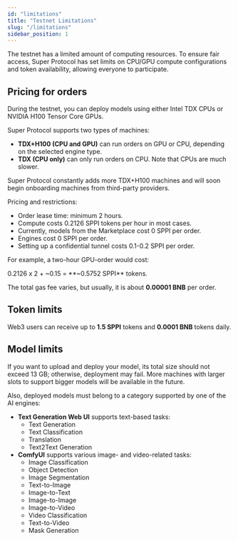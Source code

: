 ```yaml
---
id: "limitations"
title: "Testnet Limitations"
slug: "/limitations"
sidebar_position: 1
---
```


The testnet has a limited amount of computing resources. To ensure fair access, Super Protocol has set limits on CPU/GPU compute configurations and token availability, allowing everyone to participate.

## Pricing for orders

During the testnet, you can deploy models using either Intel TDX CPUs or NVIDIA H100 Tensor Core GPUs.

Super Protocol supports two types of machines:

- **TDX+H100 (CPU and GPU)** can run <a id="order"><span className="dashed-underline">orders</span></a> on GPU or CPU, depending on the selected <a id="engine"><span className="dashed-underline">engine</span></a> type.
- **TDX (CPU only)** can only run orders on CPU. Note that CPUs are much slower.

Super Protocol constantly adds more TDX+H100 machines and will soon begin onboarding machines from third-party providers.

Pricing and restrictions:

- Order lease time: minimum 2 hours.
- <a id="compute"><span className="dashed-underline">Compute</span></a> costs 0.2126 SPPI tokens per hour in most cases.
- Currently, models from the Marketplace cost 0 SPPI per order.
- Engines cost 0 SPPI per order.
- Setting up a confidential tunnel costs 0.1-0.2 SPPI per order.

For example, a two-hour GPU-order would cost:

0.2126 x 2 + ~0.15 = **~0.5752 SPPI** tokens.

The total gas fee varies, but usually, it is about **0.00001 BNB** per order.

## Token limits

Web3 users can receive up to **1.5 SPPI** tokens and **0.0001 BNB** tokens daily.

## Model limits

If you want to upload and deploy your model, its total size should not exceed 13 GB; otherwise, deployment may fail. More machines with larger slots to support bigger models will be available in the future.

Also, deployed models must belong to a category supported by one of the AI engines:

- **Text Generation Web UI** supports text-based tasks:
  + Text Generation
  + Text Classification
  + Translation
  + Text2Text Generation
- **ComfyUI** supports various image- and video-related tasks:
  + Image Classification
  + Object Detection
  + Image Segmentation
  + Text-to-Image
  + Image-to-Text
  + Image-to-Image
  + Image-to-Video
  + Video Classification
  + Text-to-Video
  + Mask Generation
